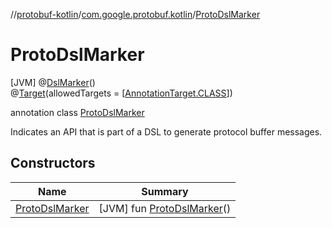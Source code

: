 //[protobuf-kotlin](/docs/reference/kotlin/api-docs/)/[com.google.protobuf.kotlin](/docs/reference/kotlin/api-docs/protobuf-kotlin/com.google.protobuf.kotlin/)/[ProtoDslMarker]()

# ProtoDslMarker

[JVM]
@[DslMarker](https://kotlinlang.org/api/latest/jvm/stdlib/kotlin/-dsl-marker/index.html)()
\
@[Target](https://kotlinlang.org/api/latest/jvm/stdlib/kotlin.annotation/-target/index.html)(allowedTargets =
[[AnnotationTarget.CLASS](https://kotlinlang.org/api/latest/jvm/stdlib/kotlin.annotation/-annotation-target/-c-l-a-s-s/index.html)])

annotation class [ProtoDslMarker]()

Indicates an API that is part of a DSL to generate protocol buffer messages.

## Constructors

Name | Summary
--- | ---
[ProtoDslMarker]() | [JVM] fun [ProtoDslMarker]()()
